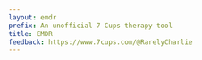 ```yaml
---
layout: emdr
prefix: An unofficial 7 Cups therapy tool
title: EMDR
feedback: https://www.7cups.com/@RarelyCharlie
---
```

